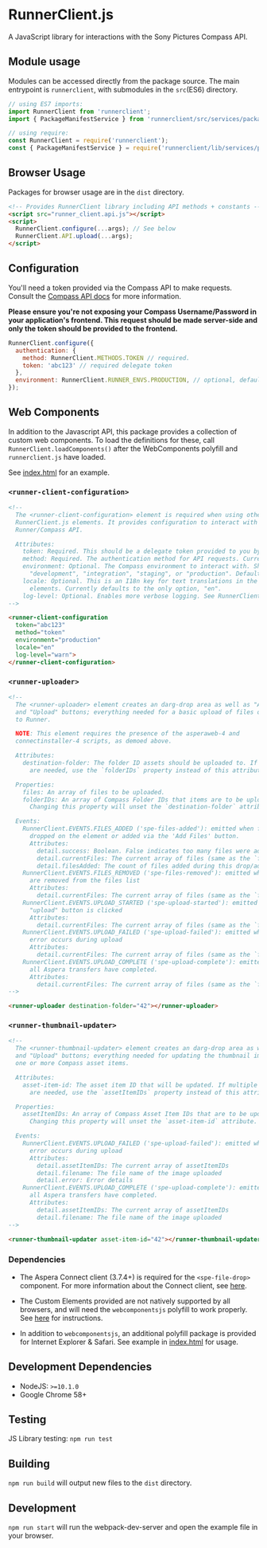 RunnerClient.js
===============

A JavaScript library for interactions with the Sony Pictures Compass API.

## Module usage

Modules can be accessed directly from the package source. The main entrypoint is
`runnerclient`, with submodules in the `src`(ES6) directory.

```javascript
// using ES7 imports:
import RunnerClient from 'runnerclient';
import { PackageManifestService } from 'runnerclient/src/services/package_manifest_service';

// using require:
const RunnerClient = require('runnerclient');
const { PackageManifestService } = require('runnerclient/lib/services/package_manifest_service');
```

## Browser Usage

Packages for browser usage are in the `dist` directory.

```html
<!-- Provides RunnerClient library including API methods + constants -->
<script src="runner_client.api.js"></script>
<script>
  RunnerClient.configure(...args); // See below
  RunnerClient.API.upload(...args);
</script>
```

## Configuration

You'll need a token provided via the Compass API to make requests. Consult the [Compass API docs](https://developers.sonypicturesrunner.com/#oauth2-password-grant) for more information.

**Please ensure you're not exposing your Compass Username/Password in your
application's frontend. This request should be made server-side and only the
token should be provided to the frontend.**

```javascript
RunnerClient.configure({
  authentication: {
    method: RunnerClient.METHODS.TOKEN // required.
    token: 'abc123' // required delegate token
  },
  environment: RunnerClient.RUNNER_ENVS.PRODUCTION, // optional, defaults to production
});
```

## Web Components

In addition to the Javascript API, this package provides a collection of custom
web components. To load the definitions for these, call `RunnerClient.loadComponents()`
after the WebComponents polyfill and `runnerclient.js` have loaded.

See [index.html](index.html) for an example.

### `<runner-client-configuration>`
```html
<!--
  The <runner-client-configuration> element is required when using other custom
  RunnerClient.js elements. It provides configuration to interact with the
  Runner/Compass API.

  Attributes:
    token: Required. This should be a delegate token provided to you by the Compass API.
    method: Required. The authentication method for API requests. Currently only "token" is supported.
    environment: Optional. The Compass environment to interact with. Should be one of
      "development", "integration", "staging", or "production". Defaults to "production"
    locale: Optional. This is an I18n key for text translations in the custom
      elements. Currently defaults to the only option, "en".
    log-level: Optional. Enables more verbose logging. See RunnerClient.LOG_LEVELS for options
-->

<runner-client-configuration
  token="abc123"
  method="token"
  environment="production"
  locale="en"
  log-level="warn">
</runner-client-configuration>
```

### `<runner-uploader>`
```html
<!--
  The <runner-uploader> element creates an darg-drop area as well as "Add Files"
  and "Upload" buttons; everything needed for a basic upload of files or folders
  to Runner.

  NOTE: This element requires the presence of the asperaweb-4 and
  connectinstaller-4 scripts, as demoed above.

  Attributes:
    destination-folder: The folder ID assets should be uploaded to. If multiple
      are needed, use the `folderIDs` property instead of this attribute.

  Properties:
    files: An array of files to be uploaded.
    folderIDs: An array of Compass Folder IDs that items are to be uploaded to.
      Changing this property will unset the `destination-folder` attribute.

  Events:
    RunnerClient.EVENTS.FILES_ADDED ('spe-files-added'): emitted when files
      dropped on the element or added via the 'Add Files' button.
      Attributes:
        detail.success: Boolean. False indicates too many files were added.
        detail.currentFiles: The current array of files (same as the `files` property above)
        detail.filesAdded: The count of files added during this drop/add operation.
    RunnerClient.EVENTS.FILES_REMOVED ('spe-files-removed'): emitted when files
      are removed from the files list
      Attributes:
        detail.currentFiles: The current array of files (same as the `files` property above)
    RunnerClient.EVENTS.UPLOAD_STARTED ('spe-upload-started'): emitted when
      "upload" button is clicked
      Attributes:
        detail.currentFiles: The current array of files (same as the `files` property above)
    RunnerClient.EVENTS.UPLOAD_FAILED ('spe-upload-failed'): emitted when an
      error occurs during upload
      Attributes:
        detail.currentFiles: The current array of files (same as the `files` property above)
    RunnerClient.EVENTS.UPLOAD_COMPLETE ('spe-upload-complete'): emitted when
      all Aspera transfers have completed.
      Attributes:
        detail.currentFiles: The current array of files (same as the `files` property above)
-->

<runner-uploader destination-folder="42"></runner-uploader>
```

### `<runner-thumbnail-updater>`
```html
<!--
  The <runner-thumbnail-updater> element creates an darg-drop area as well as "Add Files"
  and "Upload" buttons; everything needed for updating the thumbnail image for
  one or more Compass asset items.

  Attributes:
    asset-item-id: The asset item ID that will be updated. If multiple
      are needed, use the `assetItemIDs` property instead of this attribute.

  Properties:
    assetItemIDs: An array of Compass Asset Item IDs that are to be updated.
      Changing this property will unset the `asset-item-id` attribute.

  Events:
    RunnerClient.EVENTS.UPLOAD_FAILED ('spe-upload-failed'): emitted when an
      error occurs during upload
      Attributes:
        detail.assetItemIDs: The current array of assetItemIDs
        detail.filename: The file name of the image uploaded
        detail.error: Error details
    RunnerClient.EVENTS.UPLOAD_COMPLETE ('spe-upload-complete'): emitted when
      all Aspera transfers have completed.
      Attributes:
        detail.assetItemIDs: The current array of assetItemIDs
        detail.filename: The file name of the image uploaded
-->

<runner-thumbnail-updater asset-item-id="42"></runner-thumbnail-updater>
```

### Dependencies

- The Aspera Connect client (3.7.4+) is required for the `<spe-file-drop>`
  component. For more information about the Connect client, see
  [here](https://developer.asperasoft.com/web/connect-client).

- The Custom Elements provided are not natively supported by all browsers, and
  will need the `webcomponentsjs` polyfill to work properly.
  See [here](https://github.com/WebComponents/webcomponentsjs) for instructions.

- In addition to `webcomponentsjs`, an additional polyfill package is provided
  for Internet Explorer & Safari. See example in [index.html](index.html) for usage.

## Development Dependencies

- NodeJS: `>=10.1.0`
- Google Chrome 58+

## Testing

JS Library testing: `npm run test`

## Building

`npm run build` will output new files to the `dist` directory.

## Development

`npm run start` will run the webpack-dev-server and open the example file in
your browser.
